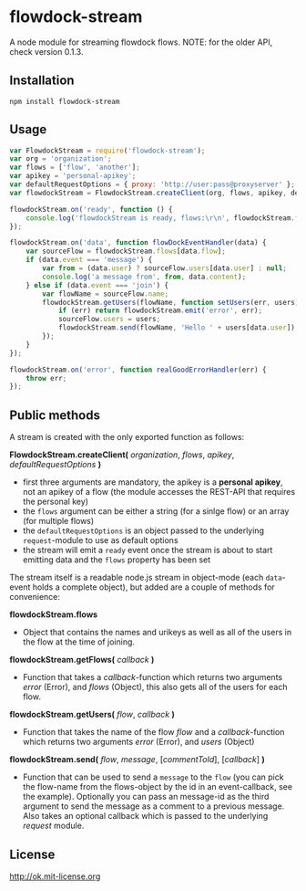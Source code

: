 flowdock-stream
===============

A node module for streaming flowdock flows.
NOTE: for the older API, check version 0.1.3.

Installation
------------

`npm install flowdock-stream`

Usage
-----

```js
var FlowdockStream = require('flowdock-stream');
var org = 'organization';
var flows = ['flow', 'another'];
var apikey = 'personal-apikey';
var defaultRequestOptions = { proxy: 'http://user:pass@proxyserver' };
var flowdockStream = FlowdockStream.createClient(org, flows, apikey, defaultRequestOptions);

flowdockStream.on('ready', function () {
    console.log('flowdockStream is ready, flows:\r\n', flowdockStream.flows);
});

flowdockStream.on('data', function flowDockEventHandler(data) {
    var sourceFlow = flowdockStream.flows[data.flow];
    if (data.event === 'message') {
        var from = (data.user) ? sourceFlow.users[data.user] : null;
        console.log('a message from', from, data.content);
    } else if (data.event === 'join') {
        var flowName = sourceFlow.name;
        flowdockStream.getUsers(flowName, function setUsers(err, users) {
            if (err) return flowdockStream.emit('error', err);
            sourceFlow.users = users;
            flowdockStream.send(flowName, 'Hello ' + users[data.user]);
        });
    }
});

flowdockStream.on('error', function realGoodErrorHandler(err) {
    throw err;
});
```

Public methods
--------------

A stream is created with the only exported function as follows:


__FlowdockStream.createClient(__ *organization*, *flows*, *apikey*, *defaultRequestOptions* __)__
    
  - first three arguments are mandatory, the apikey is a __personal apikey__, not an apikey of a flow (the module accesses the REST-API that requires the personal key)
  - the `flows` argument can be either a string (for a sinlge flow) or an array (for multiple flows)
  - the `defaultRequestOptions` is an object passed to the underlying `request`-module to use as default options
  - the stream will emit a `ready` event once the stream is about to start emitting data and the `flows` property has been set

The stream itself is a readable node.js stream in object-mode (each `data`-event holds a complete object), but added are a couple of methods for convenience:

__flowdockStream.flows__
    
  - Object that contains the names and urikeys as well as all of the users in the flow at the time of joining.


__flowdockStream.getFlows(__ *callback* __)__
    
  - Function that takes a *callback*-function which returns two arguments *error* (Error), and *flows* (Object), this also gets all of the users for each flow.


__flowdockStream.getUsers(__ *flow*, *callback* __)__
    
  - Function that takes the name of the flow *flow* and a *callback*-function which returns two arguments *error* (Error), and *users* (Object)


__flowdockStream.send(__ *flow*, *message*, [*commentToId*], [*callback*] __)__

  - Function that can be used to send a `message` to the `flow` (you can pick the flow-name from the flows-object by the id in an event-callback, see the example). Optionally you can pass an message-id as the third argument to send the message as a comment to a previous message. Also takes an optional callback which is passed to the underlying *request* module.


License
-------
http://ok.mit-license.org
